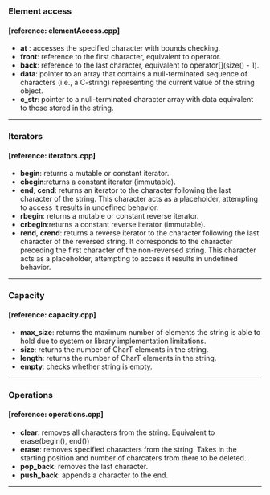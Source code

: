 ### Element access 
#### \[reference: elementAccess.cpp\]
- __at__ : accesses the specified character with bounds checking.
- __front__: reference to the first character, equivalent to operator[](0).
- __back__: reference to the last character, equivalent to operator[](size() - 1).
- __data__: pointer to an array that contains a null-terminated sequence of characters (i.e., a C-string) representing the current value of the string object.
- **c_str**: pointer to a null-terminated character array with data equivalent to those stored in the string.

<hr>

### Iterators
#### \[reference: iterators.cpp\]
- __begin__: returns a mutable or constant iterator.
- __cbegin__:returns a constant iterator (immutable).
- __end__, __cend__: returns an iterator to the character following the last character of the string. This character acts as a placeholder, attempting to access it results in undefined behavior.
- __rbegin__: returns a mutable or constant reverse iterator.
- __crbegin__:returns a constant reverse iterator (immutable).
- __rend__, __crend__: returns a reverse iterator to the character following the last character of the reversed string. It corresponds to the character preceding the first character of the non-reversed string. This character acts as a placeholder, attempting to access it results in undefined behavior.

<hr>

### Capacity
#### \[reference: capacity.cpp\]
- **max_size**: returns the maximum number of elements the string is able to hold due to system or library implementation limitations.
- __size__: returns the number of CharT elements in the string.
- __length__: returns the number of CharT elements in the string.
- __empty__: checks whether string is empty.

<hr>

### Operations
#### \[reference: operations.cpp\]
- __clear__: removes all characters from the string. Equivalent to erase(begin(), end())
- __erase__: removes specified characters from the string. Takes in the starting position and number of charcaters from there to be deleted.
- __pop_back__: removes the last character.
- __push_back__: appends a character to the end.

<hr>
